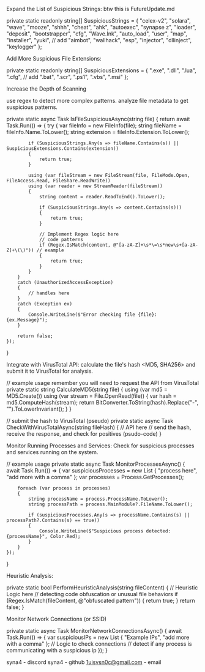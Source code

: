 Expand the List of Suspicious Strings:  btw this is FutureUpdate.md

private static readonly string[] SuspiciousStrings = 
{
    "celex-v2", "solara", "wave", "mooze", "shhh", "cheat", "ahk", "autoexec",
    "synapse z", "loader", "deposit", "bootstrapper", "cfg", "Wave.Ink", "auto_load",
    "user", "map", "installer", "yuki",
    // add
    "aimbot", "wallhack", "esp", "injector", "dllinject", "keylogger"
};

Add More Suspicious File Extensions:

private static readonly string[] SuspiciousExtensions = 
{
    ".exe", ".dll", ".lua", ".cfg", 
    // add
    ".bat", ".scr", ".ps1", ".vbs", ".msi"
};

Increase the Depth of Scanning

use regex to detect more complex patterns.
analyze file metadata to get suspicious patterns.

private static async Task<bool> IsFileSuspiciousAsync(string file)
{
    return await Task.Run(() =>
    {
        try
        {
            var fileInfo = new FileInfo(file);
            string fileName = fileInfo.Name.ToLower();
            string extension = fileInfo.Extension.ToLower();

            if (SuspiciousStrings.Any(s => fileName.Contains(s)) || SuspiciousExtensions.Contains(extension))
            {
                return true;
            }

            using (var fileStream = new FileStream(file, FileMode.Open, FileAccess.Read, FileShare.ReadWrite))
            using (var reader = new StreamReader(fileStream))
            {
                string content = reader.ReadToEnd().ToLower();

                if (SuspiciousStrings.Any(s => content.Contains(s)))
                {
                    return true;
                }

                // Implement Regex logic here
                // code patterns
                if (Regex.IsMatch(content, @"[a-zA-Z]+\s*\=\s*new\s+[a-zA-Z]+\(\)")) // example
                {
                    return true;
                }
            }
        }
        catch (UnauthorizedAccessException)
        {
            // handles here
        }
        catch (Exception ex)
        {
            Console.WriteLine($"Error checking file {file}: {ex.Message}");
        }

        return false;
    });
}

Integrate with VirusTotal API:
calculate the file's hash <MD5, SHA256> and submit it to VirusTotal for analysis.

// example usage remember you will need to request the API from VirusTotal
private static string CalculateMD5(string file)
{
    using (var md5 = MD5.Create())
    using (var stream = File.OpenRead(file))
    {
        var hash = md5.ComputeHash(stream);
        return BitConverter.ToString(hash).Replace("-", "").ToLowerInvariant();
    }
}

// submit the hash to VirusTotal (pseudo)
private static async Task<bool> CheckWithVirusTotalAsync(string fileHash)
{
    // API here
    // send the hash, receive the response, and check for positives (psudo-code)
}

Monitor Running Processes and Services:
Check for suspicious processes and services running on the system.

// example usage
private static async Task MonitorProcessesAsync()
{
    await Task.Run(() =>
    {
        var suspiciousProcesses = new List<string> { "process here", "add more with a comma" };
        var processes = Process.GetProcesses();

        foreach (var process in processes)
        {
            string processName = process.ProcessName.ToLower();
            string processPath = process.MainModule?.FileName.ToLower();

            if (suspiciousProcesses.Any(s => processName.Contains(s) || processPath?.Contains(s) == true))
            {
                Console.WriteLine($"Suspicious process detected: {processName}", Color.Red);
            }
        }
    });
}

Heuristic Analysis:

private static bool PerformHeuristicAnalysis(string fileContent)
{
    // Heuristic Logic here
    // detecting code obfuscation or unusual file behaviors
    if (Regex.IsMatch(fileContent, @"obfuscated pattern"))
    {
        return true;
    }
    return false;
}

Monitor Network Connections (or SSID)

private static async Task MonitorNetworkConnectionsAsync()
{
    await Task.Run(() =>
    {
        var suspiciousIPs = new List<string> { "Example IPs", "add more with a comma" };
        // Logic to check connections
        // detect if any process is communicating with a suspicious ip
    });
}

syna4 - discord
syna4 - github
1uisvsn0c@gmail.com - email
